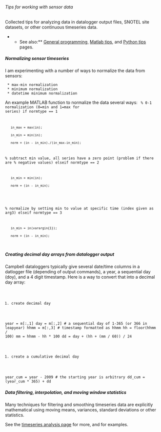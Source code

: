 ###### Tips for working with sensor data

Collected tips for analyzing data in datalogger output files, SNOTEL
site datasets, or other continuous timeseries data.

-   -   See also:\*\* [General programming](programming "wikilink"),
        [Matlab tips](matlabtips "wikilink"), and [Python
        tips](pythontips "wikilink") pages.

##### Normalizing sensor timeseries

I am experimenting with a number of ways to normalize the data from
sensors:

` * max-min normalization`\
` * minimum normalization`\
` * datetime minimum normalization`

An example MATLAB function to normalize the data several ways:
<code matlab normalize.m> % 0-1 normalization (0=min and 1=max for
series) if normtype == 1

`   in_max = max(in);`\
`   in_min = min(in);`\
`   norm = (in - in_min)./(in_max-in_min);`

% subtract min value, all series have a zero point (problem if there are
% negative values) elseif normtype == 2

`   in_min = min(in);`\
`   norm = (in - in_min);`\
`   `

% normalize by setting min to value at specific time (index given as
arg3) elseif normtype == 3

`   in_min = in(varargin{1});`\
`   norm = (in - in_min);`

</code>

##### Creating decimal day arrays from datalogger output

Campbell dataloggers typically give several date/time columns in a
datlogger file (depending of output commands), a year, a sequential day
(doy), and a 4 digit timestamp. Here is a way to convert that into a
decimal day array: <code python decday.py>

1.  create decimal day

year = m\[:,1\] day = m\[:,2\] \# a sequential day of 1-365 (or 366 in
leapyear) hhmm = m\[:,3\] \# timestamp formatted as hhmm hh = floor(hhmm
/ 100) mm = hhmm - hh \* 100 dd = day + (hh + (mm / 60)) / 24

1.  create a cumulative decimal day

year\_cum = year - 2009 \# the starting year is arbitrary dd\_cum =
(year\_cum \* 365) + dd </code>

##### Data filtering, interpolation, and moving window statistics

Many techniques for filtering and smoothing timeseries data are
explicitly mathematical using moving means, variances, standard
deviations or other statistics.

See the [timeseries analysis page](math:timeseries "wikilink") for more,
and for examples.
